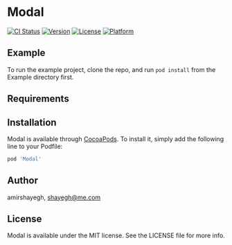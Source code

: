 # Modal

[![CI Status](https://img.shields.io/travis/amirshayegh/Modal.svg?style=flat)](https://travis-ci.org/amirshayegh/Modal)
[![Version](https://img.shields.io/cocoapods/v/Modal.svg?style=flat)](https://cocoapods.org/pods/Modal)
[![License](https://img.shields.io/cocoapods/l/Modal.svg?style=flat)](https://cocoapods.org/pods/Modal)
[![Platform](https://img.shields.io/cocoapods/p/Modal.svg?style=flat)](https://cocoapods.org/pods/Modal)

## Example

To run the example project, clone the repo, and run `pod install` from the Example directory first.

## Requirements

## Installation

Modal is available through [CocoaPods](https://cocoapods.org). To install
it, simply add the following line to your Podfile:

```ruby
pod 'Modal'
```

## Author

amirshayegh, shayegh@me.com

## License

Modal is available under the MIT license. See the LICENSE file for more info.
